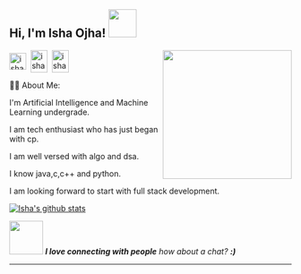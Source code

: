 <h2> Hi, I'm Isha Ojha! <img src="https://media.giphy.com/media/mGcNjsfWAjY5AEZNw6/giphy.gif" width="50"></h2>
<img align='right' src="https://media.giphy.com/media/ieyl9zmCjO4b4t6qoY/giphy.gif" width="230">
<a href="https://linkedin.com/in/isha-ojha" target="blank"><img align="center" src="https://cdn.jsdelivr.net/npm/simple-icons@3.0.1/icons/linkedin.svg" alt="isha-ojha" height="30" width="30" /></a>&nbsp;
<a href="http://discord.com/users/isha_oj#3115" target="blank"><img align="center" src="https://cdn.jsdelivr.net/npm/simple-icons@3.0.1/icons/discord.svg" alt="isha_oj#3115" height="40" width="30" /></a>&nbsp;
<a href="http://instagram.com/users/isha_oj" target="blank"><img align="center" src="https://cdn.jsdelivr.net/npm/simple-icons@3.0.1/icons/instagram.svg" alt="isha_oj" height="40" width="30" /></a>&nbsp;



:woman_technologist: About Me:

I'm Artificial Intelligence and Machine Learning undergrade.

I am tech enthusiast who has just began with cp.

I am well versed with algo and dsa.

I know java,c,c++ and python.

I am looking forward to start with full stack development.


[![Isha's github stats](https://github-readme-stats.vercel.app/api?username=ishaoj)](https://github.com/ishaoj/github-readme-stats)


<img src="https://media.giphy.com/media/LnQjpWaON8nhr21vNW/giphy.gif" width="60"> <em><b>I love connecting with people</b> how about a chat? <b> :)</em>

---







